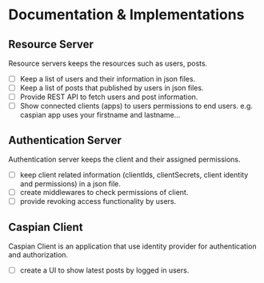 # Documentation & Implementations

## Resource Server

Resource servers keeps the resources such as users, posts.

- [ ] Keep a list of users and their information in json files. 
- [ ] Keep a list of posts that published by users in json files.
- [ ] Provide REST API to fetch users and post information.
- [ ] Show connected clients (apps) to users permissions to end users. e.g. caspian app uses your firstname and lastname...

## Authentication Server

Authentication server keeps the client and their assigned permissions.

- [ ] keep client related information (clientIds, clientSecrets, client identity and permissions) in a json file.
- [ ] create middlewares to check permissions of client.
- [ ] provide revoking access functionality by users.

## Caspian Client

Caspian Client is an application that use identity provider for authentication and authorization.

- [ ] create a UI to show latest posts by logged in users. 